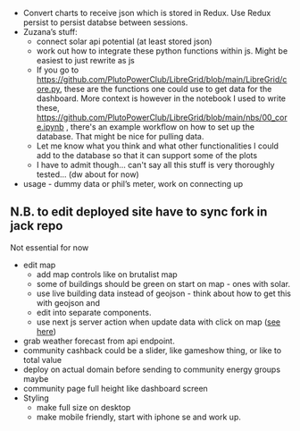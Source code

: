 - Convert charts to receive json which is stored in Redux. Use Redux persist to persist databse between sessions.
- Zuzana’s stuff:
  - connect solar api potential (at least stored json)
  - work out how to integrate these python functions within js. Might be easiest to just rewrite as js
  - If you go to https://github.com/PlutoPowerClub/LibreGrid/blob/main/LibreGrid/core.py, these are the functions one could use to get data for the dashboard. More context is however in the notebook I used to write these, https://github.com/PlutoPowerClub/LibreGrid/blob/main/nbs/00_core.ipynb , there's an example workflow on how to set up the database. That might be nice for pulling data.
  - Let me know what you think and what other functionalities I could add to the database so that it can support some of the plots
  - I have to admit though... can't say all this stuff is very thoroughly tested... (dw about for now)
- usage - dummy data or phil’s meter, work on connecting up

## **N.B. to edit deployed site have to sync fork in jack repo**

Not essential for now

- edit map
  - add map controls like on brutalist map
  - some of buildings should be green on start on map - ones with solar.
  - use live building data instead of geojson - think about how to get this with geojson and
  - edit into separate components.
  - use next js server action when update data with click on map ([see here](https://www.youtube.com/watch?v=O94ESaJtHtM))
- grab weather forecast from api endpoint.
- community cashback could be a slider, like gameshow thing, or like to total value
- deploy on actual domain before sending to community energy groups maybe
- community page full height like dashboard screen
- Styling
  - make full size on desktop
  - make mobile friendly, start with iphone se and work up.
